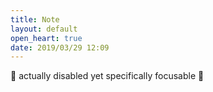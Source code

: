 ```yaml
---
title: Note
layout: default
open_heart: true
date: 2019/03/29 12:09
---
```


🌸 actually disabled yet specifically focusable 🌸
